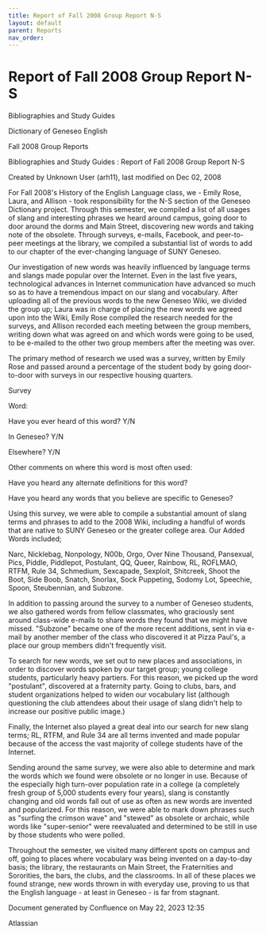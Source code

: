 ```yaml
---
title: Report of Fall 2008 Group Report N-S
layout: default
parent: Reports
nav_order:
---
```


# Report of Fall 2008 Group Report N-S

Bibliographies and Study Guides

Dictionary of Geneseo English

Fall 2008 Group Reports

Bibliographies and Study Guides : Report of Fall 2008 Group Report N-S

Created by  Unknown User (arh11), last modified on Dec 02, 2008

For Fall 2008's History of the English Language class, we - Emily Rose, Laura, and Allison - took responsibility for the N-S section of the Geneseo Dictionary project. Through this semester, we compiled a list of all usages of slang and interesting phrases we heard around campus, going door to door around the dorms and Main Street, discovering new words and taking note of the obsolete. Through surveys, e-mails, Facebook, and peer-to-peer meetings at the library, we compiled a substantial list of words to add to our chapter of the ever-changing language of SUNY Geneseo. 

Our investigation of new words was heavily influenced by language terms and slangs made popular over the Internet. Even in the last five years, technological advances in Internet communication have advanced so much so as to have a tremendous impact on our slang and vocabulary. After uploading all of the previous words to the new Geneseo Wiki, we divided the group up; Laura was in charge of placing the new words we agreed upon into the Wiki, Emily Rose compiled the research needed for the surveys, and Allison recorded each meeting between the group members, writing down what was agreed on and which words were going to be used, to be e-mailed to the other two group members after the meeting was over.

The primary method of research we used was a survey, written by Emily Rose and passed around a percentage of the student body by going door-to-door with surveys in our respective housing quarters. 

Survey

Word:

Have you ever heard of this word? Y/N

In Geneseo? Y/N

Elsewhere? Y/N

Other comments on where this word is most often used:

Have you heard any alternate definitions for this word?

Have you heard any words that you believe are specific to Geneseo?

Using this survey, we were able to compile a substantial amount of slang terms and phrases to add to the 2008 Wiki, including a handful of words that are native to SUNY Geneseo or the greater college area. Our Added Words included;

Narc, Nicklebag, Nonpology, N00b, Orgo, Over Nine Thousand, Pansexual, Pics, Piddle, Piddlepot, Postulant, QQ, Queer, Rainbow, RL, ROFLMAO, RTFM, Rule 34, Schmedium, Sexcapade, Sexploit, Shitcreek, Shoot the Boot, Side Boob, Snatch, Snorlax, Sock Puppeting, Sodomy Lot, Speechie, Spoon, Steubennian, and Subzone. 

In addition to passing around the survey to a number of Geneseo students, we also gathered words from fellow classmates, who graciously sent around class-wide e-mails to share words they found that we might have missed. &quot;Subzone&quot; became one of the more recent additions, sent in via e-mail by another member of the class who discovered it at Pizza Paul's, a place our group members didn't frequently visit. 

To search for new words, we set out to new places and associations, in order to discover words spoken by our target group; young college students, particularly heavy partiers. For this reason, we picked up the word &quot;postulant&quot;, discovered at a fraternity party. Going to clubs, bars, and student organizations helped to widen our vocabulary list (although questioning the club attendees about their usage of slang didn't help to increase our positive public image.)

Finally, the Internet also played a great deal into our search for new slang terms; RL, RTFM, and Rule 34 are all terms invented and made popular because of the access the vast majority of college students have of the Internet.

Sending around the same survey, we were also able to determine and mark the words which we found were obsolete or no longer in use. Because of the especially high turn-over population rate in a college (a completely fresh group of 5,000 students every four years), slang is constantly changing and old words fall out of use as often as new words are invented and popularized. For this reason, we were able to mark down phrases such as &quot;surfing the crimson wave&quot; and &quot;stewed&quot; as obsolete or archaic, while words like &quot;super-senior&quot; were reevaluated and determined to be still in use by those students who were polled.  

Throughout the semester, we visited many different spots on campus and off, going to places where vocabulary was being invented on a day-to-day basis; the library, the restaurants on Main Street, the Fraternities and Sororities, the bars, the clubs, and the classrooms. In all of these places we found strange, new words thrown in with everyday use, proving to us that the English language - at least in Geneseo - is far from stagnant. 

Document generated by Confluence on May 22, 2023 12:35

Atlassian
